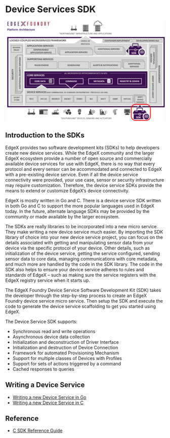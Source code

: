 # Device Services SDK

![image](EdgeX_SDKs.png)

## Introduction to the SDKs

EdgeX provides two software development kits (SDKs) to help developers create new device services.  While the EdgeX community and the larger EdgeX ecosystem provide a number of open source and commercially available device services for use with EdgeX, there is no way that every protocol and every sensor can be accommodated and connected to EdgeX with a pre-existing device service.  Even if all the device service connectivity were provided, your use case, sensor or security infrastructure may require customization.  Therefore, the device service SDKs provide the means to extend or customize EdgeX’s device connectivity.

EdgeX is mostly written in Go and C.  There is a device service SDK written in both Go and C to support the more popular languages used in EdgeX today.  In the future, alternate language SDKs may be provided by the community or made available by the larger ecosystem.

The SDKs are really libraries to be incorporated into a new micro service.  They make writing a new device service much easier.  By importing the SDK library of choice into your new device service project, you can focus on the details associated with getting and manipulating sensor data from your device via the specific protocol of your device.  Other details, such as initialization of the device service, getting the service configured, sending sensor data to core data, managing communications with core metadata, and much more are handled by the code in the SDK library.  The code in the SDK also helps to ensure your device service adheres to rules and standards of EdgeX – such as making sure the service registers with the EdgeX registry service when it starts up.

The EdgeX Foundry Device Service Software Development Kit (SDK) takes
the developer through the step-by-step process to create an EdgeX
Foundry device service micro service. Then setup the SDK and execute the
code to generate the device service scaffolding to get you started using
EdgeX.

The Device Service SDK supports:

-   Synchronous read and write operations
-   Asynchronous device data collection
-   Initialization and deconstruction of Driver Interface
-   Initialization and destruction of Device Connection
-   Framework for automated Provisioning Mechanism
-   Support for multiple classes of Devices with Profiles
-   Support for sets of actions triggered by a command
-   Cached responses to queries

## Writing a Device Service

- [Writing a new Device Service in Go](../../../getting-started/Ch-GettingStartedSDK-Go.md)
- [Writing a new Device Service in C](../../../getting-started/Ch-GettingStartedSDK-C.md)

## Reference

- [C SDK Reference Guide](Ch-Ref-SDK-C.md)
